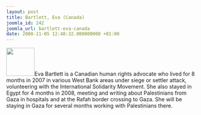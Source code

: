 ```yaml
---
layout: post
title: Bartlett, Eva (Canada)
joomla_id: 242
joomla_url: bartlett-eva-canada
date: 2008-11-05 12:48:32.000000000 +01:00
---
```

<img src="http://www.freegaza.org/uploads/passengers/file_b859d7b69e_olive_picking_tell.jpg" width="75" />Eva Bartlett is a Canadian human rights advocate who lived for 8 months in 2007 in various West Bank areas under siege or settler attack, volunteering with the International Solidarity Movement. She also stayed in Egypt for 4 months in 2008, meeting and writing about Palestinians from Gaza in hospitals and at the Rafah border crossing to Gaza. She will be staying in Gaza for several months working with Palestinians there.<p><a href=""></a></p>
